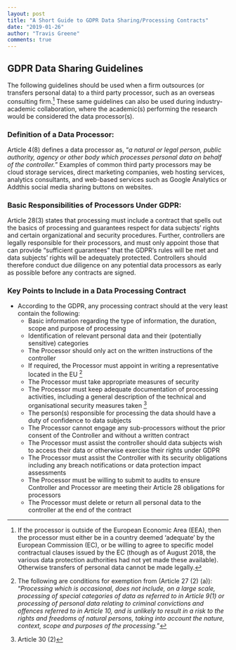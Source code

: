 ```yaml
---
layout: post
title: "A Short Guide to GDPR Data Sharing/Processing Contracts"
date: "2019-01-26"
author: "Travis Greene"
comments: true
---
```


## GDPR Data Sharing Guidelines 
The following guidelines should be used when a firm outsources (or transfers personal data) to a third party processor, such as an overseas consulting firm.[^1] These same guidelines can also be used during industry-academic collaboration, where the academic(s) performing the research would be considered the data processor(s).

### Definition of a Data Processor:
Article 4(8) defines a data processor as, “*a natural or legal person, public authority, agency or other body which processes personal data on behalf of the controller.*” Examples of common third party processors may be cloud storage services, direct marketing companies, web hosting services, analytics consultants, and web-based services such as Google Analytics or Addthis social media sharing buttons on websites. 

### Basic Responsibilities of Processors Under GDPR:
Article 28(3) states that processing must include a contract that spells out the basics of processing and guarantees respect for data subjects’ rights and certain organizational and security procedures. Further, controllers are legally responsible for their processors, and must only appoint those that can provide “sufficient guarantees” that the GDPR’s rules will be met and data subjects’ rights will be adequately protected. Controllers should therefore conduct due diligence on any potential data processors as early as possible before any contracts are signed.

### Key Points to Include in a Data Processing Contract
* According to the GDPR, any processing contract should at the very least contain the following:
	+ Basic information regarding the type of information, the duration, scope and purpose of processing
	+ Identification of relevant personal data and their (potentially sensitive) categories 
	+ The Processor should only act on the written instructions of the controller
	+ If required, the Processor must appoint in writing a representative located in the EU [^2]
	+ The Processor must take appropriate measures of security
	+ The Processor must keep adequate documentation of processing activities, including a general description of the technical and organisational security measures taken [^3]
	+ The person(s) responsible for processing the data should have a duty of confidence to data subjects
	+ The Processor cannot engage any sub-processors without the prior consent of the Controller and without a written contract
	+ The Processor must assist the controller should data subjects wish to access their data or otherwise exercise their rights under GDPR
	+ The Processor must assist the Controller with its security obligations including any breach notifications or data protection impact assessments
	+ The Processor must be willing to submit to audits to ensure Controller and Processor are meeting their Article 28 obligations for processors
	+ The Processor must delete or return all personal data to the controller at the end of the contract

[^1]: If the processor is outside of the European Economic Area (EEA), then the processor must either be in a country deemed ‘adequate’ by the European Commission (EC), or be willing to agree to specific model contractual clauses issued by the EC (though as of August 2018, the various data protection authorities had not yet made these available). Otherwise transfers of personal data cannot be made legally.
[^2]: The following are conditions for exemption from (Article 27 (2) (a)): “*Processing which is occasional, does not include, on a large scale, processing of special categories of data as referred to in Article 9(1) or processing of personal data relating to criminal convictions and offences referred to in Article 10, and is unlikely to result in a risk to the rights and freedoms of natural persons, taking into account the nature, context, scope and purposes of the processing.*”
[^3]: Article 30 (2)
